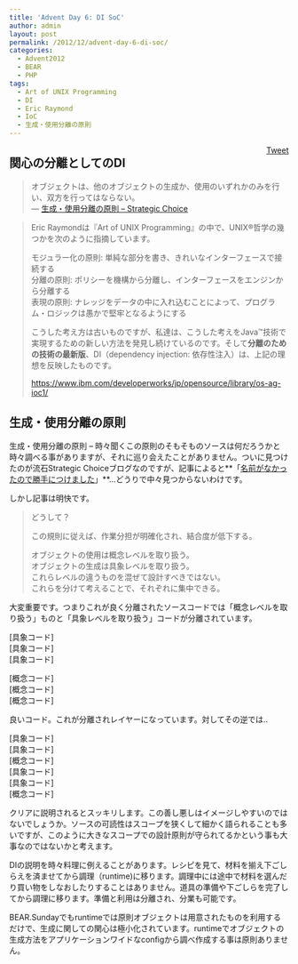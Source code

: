 ```yaml
---
title: 'Advent Day 6: DI SoC'
author: admin
layout: post
permalink: /2012/12/advent-day-6-di-soc/
categories:
  - Advent2012
  - BEAR
  - PHP
tags:
  - Art of UNIX Programming
  - DI
  - Eric Raymond
  - IoC
  - 生成・使用分離の原則
---
```

<div style="float: right; margin-left: 10px;">
  <a href="https://twitter.com/share" class="twitter-share-button" data-count="vertical" data-url="http://www.bear-project.net/blog/2012/12/advent-day-6-di-soc/">Tweet</a>
</div>

## 関心の分離としてのDI

> オブジェクトは、他のオブジェクトの生成か、使用のいずれかのみを行い、双方を行ってはならない。  
> &#8212; [生成・使用分離の原則 &#8211; Strategic Choice][1] 

> Eric Raymondは『Art of UNIX Programming』の中で、UNIX®哲学の幾つかを次のように指摘しています。
> 
> モジュラー化の原則: 単純な部分を書き、きれいなインターフェースで接続する  
> 分離の原則: ポリシーを機構から分離し、インターフェースをエンジンから分離する  
> 表現の原則: ナレッジをデータの中に入れ込むことによって、プログラム・ロジックは愚かで堅牢となるようにする
> 
> こうした考え方は古いものですが、私達は、こうした考えをJava™技術で実現するための新しい方法を発見し続けているのです。そして**分離のための技術の最新版**、DI（dependency injection: 依存性注入）は、上記の理想を反映したものです。
> 
> https://www.ibm.com/developerworks/jp/opensource/library/os-ag-ioc1/

## 生成・使用分離の原則

生成・使用分離の原則 &#8211; 時々聞くこの原則のそもそものソースは何だろうかと時々調べる事がありますが、それに巡り会えたことがありません。ついに見つけたのが流石Strategic Choiceブログなのですが、記事によると**「[名前がなかったので勝手につけました][1]」**&#8230;どうりで中々見つからないわけです。

しかし記事は明快です。

> どうして？
> 
> この規則に従えば、作業分担が明確化され、結合度が低下する。
> 
> オブジェクトの使用は概念レベルを取り扱う。  
> オブジェクトの生成は具象レベルを取り扱う。  
> これらレベルの違うものを混ぜて設計すべきではない。  
> これらを分けて考えることで、それぞれに集中できる。 

大変重要です。つまりこれが良く分離されたソースコードでは「概念レベルを取り扱う」ものと「具象レベルを取り扱う」コードが分離されています。

[具象コード]  
[具象コード]  
[具象コード]

[概念コード]  
[概念コード]  
[概念コード]

良いコード。これが分離されレイヤーになっています。対してその逆では..

[具象コード]  
[具象コード]  
[概念コード]  
[具象コード]  
[具象コード]  
[概念コード]

クリアに説明されるとスッキリします。この善し悪しはイメージしやすいのではないでしょうか。ソースの可読性はスコープを狭くして細かく語られることも多いですが、このように大きなスコープでの設計原則が守られてるかという事も大事なのではないかと考えます。

DIの説明を時々料理に例えることがあります。レシピを見て、材料を揃え下ごしらえを済ませてから調理（runtime)に移ります。調理中には途中で材料を選んだり買い物をしなおしたりすることはありません。道具の準備や下ごしらを完了してから調理に移ります。準備と利用は分離され、分業も可能です。

BEAR.Sundayでもruntimeでは原則オブジェクトは用意されたものを利用するだけで、生成に関しての関心は極小化されています。runtimeでオブジェクトの生成方法をアプリケーションワイドなconfigから調べ作成する事は原則ありません。

 [1]: http://d.hatena.ne.jp/asakichy/20090331/1238472501#20090331f1